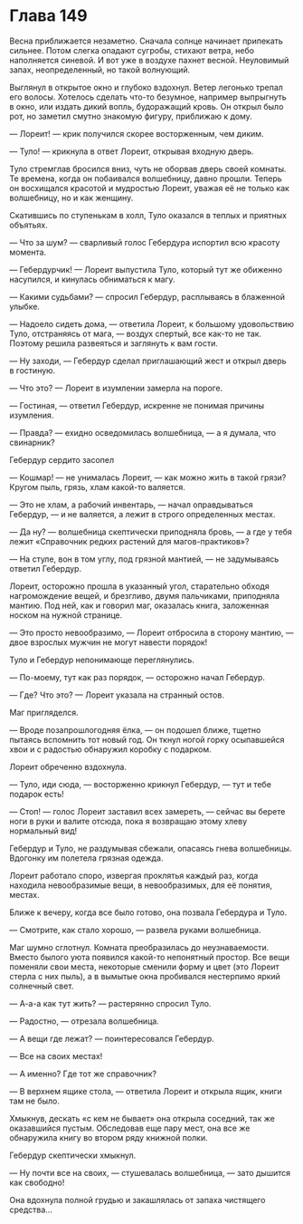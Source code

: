 # Глава 149

Весна приближается незаметно. Сначала солнце начинает припекать сильнее. Потом слегка опадают сугробы, стихают ветра, небо наполняется синевой. И вот уже в воздухе пахнет весной. Неуловимый запах, неопределенный, но такой волнующий.

Выглянул в открытое окно и глубоко вздохнул. Ветер легонько трепал его волосы. Хотелось сделать что-то безумное, например выпрыгнуть в окно, или издать дикий вопль, будоражащий кровь. Он открыл было рот, но заметил смутно знакомую фигуру, приближаю к дому. 

— Лореит! — крик получился скорее восторженным, чем диким.

— Туло! — крикнула в ответ Лореит, открывая входную дверь.

Туло стремглав бросился вниз, чуть не оборвав дверь своей комнаты. Те времена, когда он побаивался волшебницу, давно прошли. Теперь он восхищался красотой и мудростью Лореит, уважая её не только как волшебницу, но и как женщину.

Скатившись по ступенькам в холл, Туло оказался в теплых и приятных объятьях.

— Что за шум? — сварливый голос Гебердура испортил всю красоту момента.

— Гебердурчик! — Лореит выпустила Туло, который тут же обиженно насупился, и кинулась обниматься к магу.

— Какими судьбами? — спросил Гебердур, расплываясь в блаженной улыбке.

— Надоело сидеть дома, — ответила Лореит, к большому удовольствию Туло, отстраняясь от мага, — воздух спертый, все как-то не так. Поэтому решила развеяться и заглянуть к вам гости.

— Ну заходи, — Гебердур сделал приглашающий жест и открыл дверь в гостиную.

— Что это? — Лореит в изумлении замерла на пороге.

— Гостиная, — ответил Гебердур, искренне не понимая причины изумления.

— Правда? — ехидно осведомилась волшебница, — а я думала, что свинарник?

Гебердур сердито засопел

— Кошмар! — не унималась Лореит, — как можно жить в такой грязи? Кругом пыль, грязь, хлам какой-то валяется.

— Это не хлам, а рабочий инвентарь, — начал оправдываться Гебердур, — и не валяется, а лежит в строго определенных местах.

— Да ну? — волшебница скептически приподняла бровь, — а где у тебя лежит «Справочник редких растений для магов-практиков»?

— На стуле, вон в том углу, под грязной мантией, — не задумываясь ответил Гебердур.

Лореит, осторожно прошла в указанный угол, старательно обходя нагромождение вещей, и брезгливо, двумя пальчиками, приподняла мантию. Под ней, как и говорил маг, оказалась книга, заложенная носком на нужной странице. 

— Это просто невообразимо, — Лореит отбросила в сторону мантию, — двое взрослых мужчин не могут навести порядок!

Туло и Гебердур непонимающе переглянулись.

— По-моему, тут как раз порядок, — осторожно начал Гебердур.

— Где? Что это? — Лореит указала на странный остов.

Маг пригляделся.

— Вроде позапрошлогодняя ёлка, — он подошел ближе, тщетно пытаясь вспомнить тот новый год. Он ткнул ногой горку осыпавшейся хвои и с радостью обнаружил коробку с подарком.

Лореит обреченно вздохнула.

— Туло, иди сюда, — восторженно крикнул Гебердур, — тут и тебе подарок есть!

— Стоп! — голос Лореит заставил всех замереть, — сейчас вы берете ноги в руки и валите отсюда, пока я возвращаю этому хлеву нормальный вид!

Гебердур и Туло, не раздумывая сбежали, опасаясь гнева волшебницы. Вдогонку им полетела грязная одежда.

Лореит работало споро, извергая проклятья каждый раз, когда находила невообразимые вещи, в невообразимых, для её понятия, местах.

Ближе к вечеру, когда все было готово, она позвала Гебердура и Туло.

— Смотрите, как стало хорошо, — развела руками волшебница.

Маг шумно сглотнул. Комната преобразилась до неузнаваемости. Вместо былого уюта появился какой-то непонятный простор. Все вещи поменяли свои места, некоторые сменили форму и цвет (это Лореит стерла с них пыль), а в вымытые окна пробивался нестерпимо яркий солнечный свет.

— А-а-а как тут жить? — растерянно спросил Туло.

— Радостно, — отрезала волшебница.

— А вещи где лежат? — поинтересовался Гебердур.

— Все на своих местах!

— А именно? Где тот же справочник?

— В верхнем ящике стола, — ответила Лореит и открыла ящик, книги там не было.

Хмыкнув, дескать «с кем не бывает» она открыла соседний, так же оказавшийся пустым. Обследовав еще пару мест, она все же обнаружила книгу во втором ряду книжной полки.

Гебердур скептически хмыкнул.

— Ну почти все на своих, — стушевалась волшебница, — зато дышится как свободно!

Она вдохнула полной грудью и закашлялась от запаха чистящего средства...

